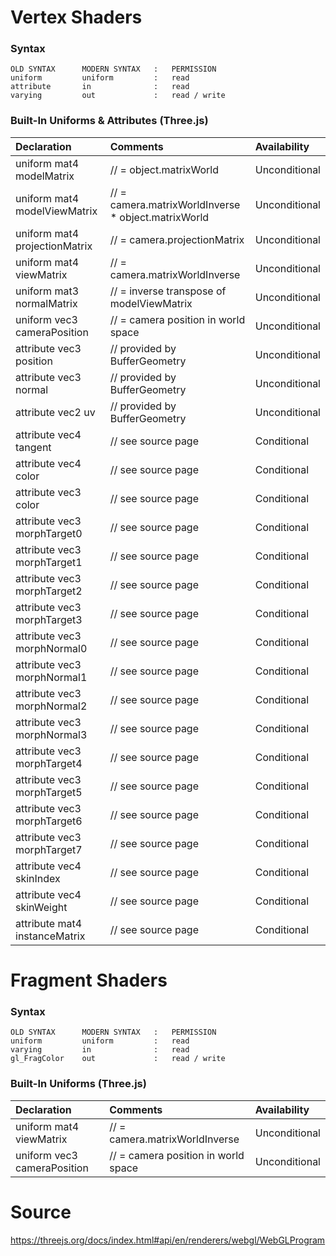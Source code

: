 # Vertex Shaders

### Syntax

```
OLD SYNTAX      MODERN SYNTAX   :   PERMISSION
uniform         uniform         :   read
attribute       in              :   read
varying         out             :   read / write
```

### Built-In Uniforms & Attributes (Three.js)

| Declaration                   | Comments                                             | Availability  |
| :---------------------------- | :--------------------------------------------------- | :------------ |
| uniform mat4 modelMatrix      | // = object.matrixWorld                              | Unconditional |
| uniform mat4 modelViewMatrix  | // = camera.matrixWorldInverse \* object.matrixWorld | Unconditional |
| uniform mat4 projectionMatrix | // = camera.projectionMatrix                         | Unconditional |
| uniform mat4 viewMatrix       | // = camera.matrixWorldInverse                       | Unconditional |
| uniform mat3 normalMatrix     | // = inverse transpose of modelViewMatrix            | Unconditional |
| uniform vec3 cameraPosition   | // = camera position in world space                  | Unconditional |
| attribute vec3 position       | // provided by BufferGeometry                        | Unconditional |
| attribute vec3 normal         | // provided by BufferGeometry                        | Unconditional |
| attribute vec2 uv             | // provided by BufferGeometry                        | Unconditional |
| attribute vec4 tangent        | // see source page                                   | Conditional   |
| attribute vec4 color          | // see source page                                   | Conditional   |
| attribute vec3 color          | // see source page                                   | Conditional   |
| attribute vec3 morphTarget0   | // see source page                                   | Conditional   |
| attribute vec3 morphTarget1   | // see source page                                   | Conditional   |
| attribute vec3 morphTarget2   | // see source page                                   | Conditional   |
| attribute vec3 morphTarget3   | // see source page                                   | Conditional   |
| attribute vec3 morphNormal0   | // see source page                                   | Conditional   |
| attribute vec3 morphNormal1   | // see source page                                   | Conditional   |
| attribute vec3 morphNormal2   | // see source page                                   | Conditional   |
| attribute vec3 morphNormal3   | // see source page                                   | Conditional   |
| attribute vec3 morphTarget4   | // see source page                                   | Conditional   |
| attribute vec3 morphTarget5   | // see source page                                   | Conditional   |
| attribute vec3 morphTarget6   | // see source page                                   | Conditional   |
| attribute vec3 morphTarget7   | // see source page                                   | Conditional   |
| attribute vec4 skinIndex      | // see source page                                   | Conditional   |
| attribute vec4 skinWeight     | // see source page                                   | Conditional   |
| attribute mat4 instanceMatrix | // see source page                                   | Conditional   |

# Fragment Shaders

### Syntax

```
OLD SYNTAX      MODERN SYNTAX   :   PERMISSION
uniform         uniform         :   read
varying         in              :   read
gl_FragColor    out             :   read / write
```

### Built-In Uniforms (Three.js)

| Declaration                 | Comments                            | Availability  |
| :-------------------------- | :---------------------------------- | :------------ |
| uniform mat4 viewMatrix     | // = camera.matrixWorldInverse      | Unconditional |
| uniform vec3 cameraPosition | // = camera position in world space | Unconditional |

# Source

https://threejs.org/docs/index.html#api/en/renderers/webgl/WebGLProgram
